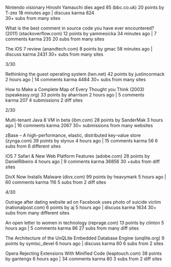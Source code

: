 
Nintendo visionary Hiroshi Yamauchi dies aged 85 (bbc.co.uk)
20 points by T-zex 18 minutes ago | discuss
karma 824	
30+ subs from many sites
	
What is the best comment in source code you have ever encountered? (2011) (stackoverflow.com)
12 points by yammesicka 34 minutes ago | 7 comments
karma 235
20 subs from many sites

The iOS 7 review (anandtech.com)
8 points by gmac 58 minutes ago | discuss
karma 2431
30+ subs from many sites

3/30

Rethinking the guest operating system (lwn.net)
42 points by justincormack 2 hours ago | 14 comments
karma 4484
30+ subs from many sites

How to Make a Complete Map of Every Thought you Think (2003) (speakeasy.org)
33 points by aharrison 2 hours ago | 5 comments				
karma 207
4 submissions
2 diff sites

2/30

Multi-tenant Java 8 VM in beta (ibm.com)
28 points by SanderMak 3 hours ago | 16 comments
karma 2067
30+ submissions from many websites


zBase – A high-performance, elastic, distributed key-value store (zynga.com)
39 points by slynux 4 hours ago | 15 comments
karma 56
6 subs from 6 different sites

iOS 7 Safari & New Web Platform Features (adobe.com)
28 points by DanielRibeiro 4 hours ago | 9 comments
karma 36856
30 +subs from diff sites

DivX Now Installs Malware (divx.com)
99 points by heavymark 5 hours ago | 60 comments
karma 116
5 subs from 2 diff sites

4/30

Outrage after dating website ad on Facebook uses photo of suicide victim (nationalpost.com)
6 points by aj 5 hours ago | discuss
karma 1634
30+ subs from many different sites

An open letter to women in technology (reprage.com)
13 points by clinton 5 hours ago | 5 comments
karma 86
27 subs from many diff sites

The Architecture of the UnQLite Embedded Database Engine (unqlite.org)
9 points by symisc_devel 6 hours ago | discuss
karma 60
6 subs from 2 sites

Opera Rejecting Extensions With Minified Code (leaptouch.com)
38 points by gantengx 6 hours ago | 34 comments	
karma 80
3 subs from 2 diff sites